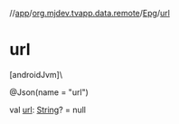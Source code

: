 //[app](../../../index.md)/[org.mjdev.tvapp.data.remote](../index.md)/[Epg](index.md)/[url](url.md)

# url

[androidJvm]\

@Json(name = &quot;url&quot;)

val [url](url.md): [String](https://kotlinlang.org/api/latest/jvm/stdlib/kotlin/-string/index.html)? = null
